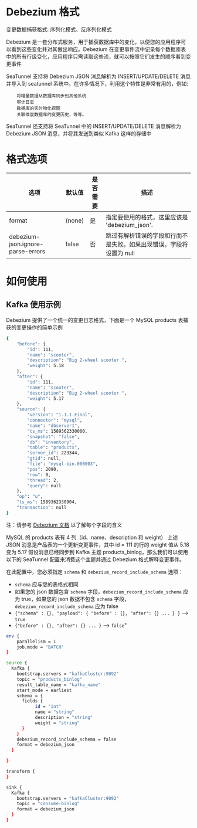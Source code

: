 # Debezium 格式

变更数据捕获格式:
序列化模式、反序列化模式

Debezium 是一套分布式服务，用于捕获数据库中的变化，以便您的应用程序可以看到这些变化并对其做出响应。Debezium 在变更事件流中记录每个数据库表中的所有行级变化，应用程序只需读取这些流，就可以按照它们发生的顺序看到变更事件

SeaTunnel 支持将 Debezium JSON 消息解析为 INSERT/UPDATE/DELETE 消息并导入到 seatunnel 系统中。在许多情况下，利用这个特性是非常有用的，例如:

        将增量数据从数据库同步到其他系统
        审计日志
        数据库的实时物化视图
        关联维度数据库的变更历史，等等。

SeaTunnel 还支持将 SeaTunnel 中的 INSERT/UPDATE/DELETE 消息解析为 Debezium JSON 消息，并将其发送到类似 Kafka 这样的存储中

# 格式选项

|                选项                 |  默认值   | 是否需要 |                  描述                  |
|-----------------------------------|--------|------|--------------------------------------|
| format                            | (none) | 是    | 指定要使用的格式，这里应该是 'debezium_json'.      |
| debezium-json.ignore-parse-errors | false  | 否    | 跳过有解析错误的字段和行而不是失败。如果出现错误，字段将设置为 null |

# 如何使用

## Kafka 使用示例

Debezium 提供了一个统一的变更日志格式，下面是一个 MySQL products 表捕获的变更操作的简单示例

```bash
{
	"before": {
		"id": 111,
		"name": "scooter",
		"description": "Big 2-wheel scooter ",
		"weight": 5.18
	},
	"after": {
		"id": 111,
		"name": "scooter",
		"description": "Big 2-wheel scooter ",
		"weight": 5.17
	},
	"source": {
		"version": "1.1.1.Final",
		"connector": "mysql",
		"name": "dbserver1",
		"ts_ms": 1589362330000,
		"snapshot": "false",
		"db": "inventory",
		"table": "products",
		"server_id": 223344,
		"gtid": null,
		"file": "mysql-bin.000003",
		"pos": 2090,
		"row": 0,
		"thread": 2,
		"query": null
	},
	"op": "u",
	"ts_ms": 1589362330904,
	"transaction": null
}
```

注：请参考 [Debezium 文档](https://debezium.io/documentation/reference/2.5/connectors/mysql.html#mysql-events) 以了解每个字段的含义

MySQL 的 products 表有 4 列（id、name、description 和 weight）
上述 JSON 消息是产品表的一个更新变更事件，其中 id = 111 的行的 weight 值从 5.18 变为 5.17
假设消息已经同步到 Kafka 主题 products_binlog，那么我们可以使用以下的 SeaTunnel 配置来消费这个主题并通过 Debezium 格式解释变更事件。

在此配置中，您必须指定 `schema` 和 `debezium_record_include_schema` 选项：
- `schema` 应与您的表格式相同
- 如果您的 json 数据包含 `schema` 字段，`debezium_record_include_schema` 应为 true，如果您的 json 数据不包含 `schema` 字段，`debezium_record_include_schema` 应为 false
- `{"schema" : {}, "payload": { "before" : {}, "after": {} ... } }` --> `true`
- `{"before" : {}, "after": {} ... }` --> `false`"

```bash
env {
    parallelism = 1
    job.mode = "BATCH"
}

source {
  Kafka {
    bootstrap.servers = "kafkaCluster:9092"
    topic = "products_binlog"
    result_table_name = "kafka_name"
    start_mode = earliest
    schema = {
      fields {
           id = "int"
           name = "string"
           description = "string"
           weight = "string"
      }
    }
    debezium_record_include_schema = false
    format = debezium_json
  }

}

transform {
}

sink {
  Kafka {
    bootstrap.servers = "kafkaCluster:9092"
    topic = "consume-binlog"
    format = debezium_json
  }
}
```

